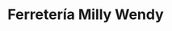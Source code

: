 ---
title: "Ferretería Milly Wendy"
url: /san-lucas-toliman/ferreteria-milly-wendy/
shop: hardware
---